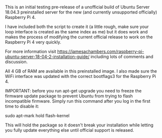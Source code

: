 This is an initial testing pre-release of a unofficial build of Ubuntu Server 18.04.3 preinstalled server for the new (and currently unsupported officially) Raspberry Pi 4.  

I have included both the script to create it (a little rough, make sure your loop interface is created as the same index as me) but it does work and makes the process of modifying the current official release to work on the Raspberry Pi 4 very quickly.

For more information visit https://jamesachambers.com/raspberry-pi-ubuntu-server-18-04-2-installation-guide/ including lots of comments and discussion.

All 4 GB of RAM are available in this preinstalled image.  I also made sure the WiFi interface was updated with the correct bootflags3 for the Raspberry Pi 4.

IMPORTANT: before you run apt-get upgrade you need to freeze the firmware update package to prevent Ubuntu from trying to flash incompatible firmware.  Simply run this command after you log in the first time to disable it:

sudo apt-mark hold flash-kernel

This will hold the package so it doesn't break your installation while letting you fully update everything else until official support is released.
